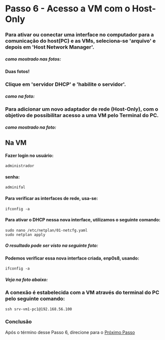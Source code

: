 # Passo 6 - Acesso a VM com o Host-Only

### Para ativar ou conectar uma interface no computador para a comunicação do host(PC) e as VMs, seleciona-se 'arquivo' e depois em 'Host Network Manager'.
##### como mostrado nas fotos:

####  Duas fotos!

###  Clique em 'servidor DHCP' e 'habilite o servidor'.
##### como na foto:

### Para adicionar um novo adaptador de rede (Host-Only), com o objetivo de possibilitar acesso a uma VM pelo Terminal do PC.
##### como mostrado na foto:

## Na VM

####  Fazer login no usuário:
    administrador
####  senha: 
    adminifal

#### Para verificar as interfaces de rede, usa-se:
    ifconfig -a

#### Para ativar o DHCP nessa nova interface, utilizamos o seguinte comando:
    sudo nano /etc/netplan/01-netcfg.yaml
    sudo netplan apply

##### O resultado pode ser visto na seguinte foto: 

#### Podemos verificar essa nova interface criada, enp0s8, usando:
    ifconfig -a 
##### Veja na foto abaixo:

### A conexão é estabelecida com a VM através do terminal do PC pelo seguinte comando:
    ssh srv-vm1-pc1@192.168.56.100


### Conclusão
Após o término desse Passo 6, direcione para o [Próximo Passo](https://github.com/Josival/Grupo-6_PRIR-SRED/blob/main/Projeto/PC's/PC1-PC2/Passo7.md)
